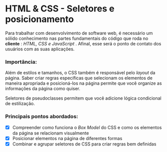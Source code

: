# HTML & CSS - Seletores e posicionamento

Para trabalhar com desenvolvimento de software web, é necessário um sólido conhecimento nas partes fundamentais do código que roda no **cliente** : *HTML, CSS e JavaScript* . Afinal, esse será o ponto de contato dos usuários com as suas aplicações.



### Importância: 

Além de estilos e tamanhos, o CSS também é responsável pelo *layout* da página. Saber criar regras específicas que selecionam os elementos de maneira apropriada e posicioná-los na página permite que você organize as informações da página como quiser.

Seletores de pseudoclasses permitem que você adicione lógica condicional de estilização.



### Principais pontos abordados:

- [x] Compreender como funciona o *Box Model* do CSS e como os elementos da página se relacionam visualmente
- [x] Posicionar elementos na página de diferentes formas
- [x] Combinar e agrupar seletores de CSS para criar regras bem definidas